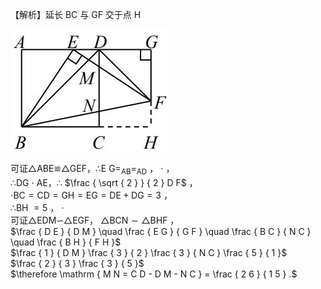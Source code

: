 【解析】延长 BC 与 GF 交于点 H

![](<../../qs_image_DB/专题1-2_一文吃透相似三角形12个模型·共14类题型（解析版）/0c8daeb4152274a7dc2dce4e4452555e8845269585a5a188b97cddaadd555033.jpg>)

可证△ABE≌△GEF，∴E ${ \mathrm { G } } { = } _ { \mathrm { A B } } { = } _ { \mathrm { A D } }$ ， $\cdot$ ，  
∴DG $\cdot$ AE，∴ $\frac { \sqrt { 2 } } { 2 } D F$ ，  
$\scriptstyle \cdot \mathrm { B C } = \mathrm { C D } = \mathrm { G H } = \mathrm { E G } = \mathrm { D E } + \mathrm { D G } = 3$ ，  
∴BH $= 5$ ， $\cdot$   
可证△EDM∽△EGF， $\triangle \mathrm { B C N } \sim \triangle \mathrm { B H F }$ ，  
$\frac { D E } { D M } \quad \frac { E G } { G F } \quad \frac { B C } { N C } \quad \frac { B H } { F H }$   
$\frac { 1 } { D M } \frac { 3 } { 2 } \frac { 3 } { N C } \frac { 5 } { 1 }$   
$\frac { 2 } { 3 } \frac { 3 } { 5 }$   
$\therefore \mathrm { M N = C D - D M - N C } = \frac { 2 6 } { 1 5 } .$
